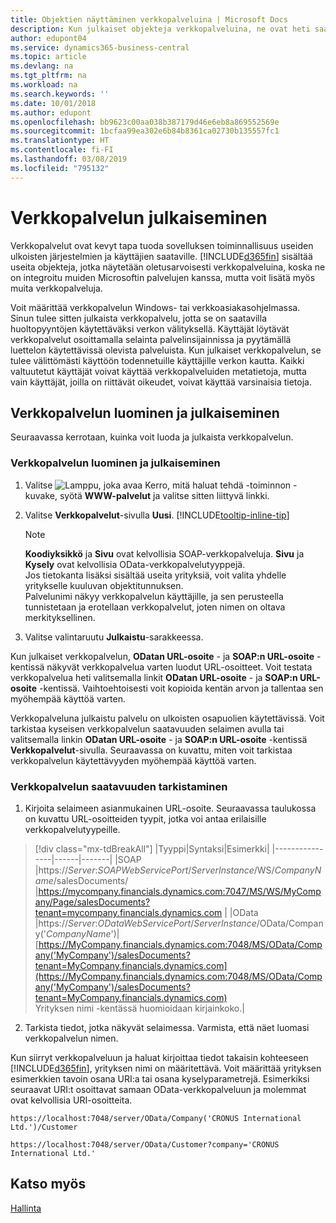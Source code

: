 ```yaml
---
title: Objektien näyttäminen verkkopalveluina | Microsoft Docs
description: Kun julkaiset objekteja verkkopalveluina, ne ovat heti saatavilla verkossa.
author: edupont04
ms.service: dynamics365-business-central
ms.topic: article
ms.devlang: na
ms.tgt_pltfrm: na
ms.workload: na
ms.search.keywords: ''
ms.date: 10/01/2018
ms.author: edupont
ms.openlocfilehash: bb9623c00aa038b387179d46e6eb8a869552569e
ms.sourcegitcommit: 1bcfaa99ea302e6b84b8361ca02730b135557fc1
ms.translationtype: HT
ms.contentlocale: fi-FI
ms.lasthandoff: 03/08/2019
ms.locfileid: "795132"
---
```

# <a name="publish-a-web-service"></a>Verkkopalvelun julkaiseminen

Verkkopalvelut ovat kevyt tapa tuoda sovelluksen toiminnallisuus useiden ulkoisten järjestelmien ja käyttäjien saataville. [!INCLUDE[d365fin](includes/d365fin_md.md)] sisältää useita objekteja, jotka näytetään oletusarvoisesti verkkopalveluina, koska ne on integroitu muiden Microsoftin palvelujen kanssa, mutta voit lisätä myös muita verkkopalveluja.  

Voit määrittää verkkopalvelun Windows- tai verkkoasiakasohjelmassa. Sinun tulee sitten julkaista verkkopalvelu, jotta se on saatavilla huoltopyyntöjen käytettäväksi verkon välityksellä. Käyttäjät löytävät verkkopalvelut osoittamalla selainta palvelinsijainnissa ja pyytämällä luettelon käytettävissä olevista palveluista. Kun julkaiset verkkopalvelun, se tulee välittömästi käyttöön todennetuille käyttäjille verkon kautta. Kaikki valtuutetut käyttäjät voivat käyttää verkkopalveluiden metatietoja, mutta vain käyttäjät, joilla on riittävät oikeudet, voivat käyttää varsinaisia tietoja.

## <a name="creating-and-publishing-a-web-service"></a>Verkkopalvelun luominen ja julkaiseminen  
Seuraavassa kerrotaan, kuinka voit luoda ja julkaista verkkopalvelun.  

### <a name="to-create-and-publish-a-web-service"></a>Verkkopalvelun luominen ja julkaiseminen  

1.  Valitse ![Lamppu, joka avaa Kerro, mitä haluat tehdä -toiminnon](media/ui-search/search_small.png "Kerro, mitä haluat tehdä") -kuvake, syötä **WWW-palvelut** ja valitse sitten liittyvä linkki.  
2.  Valitse **Verkkopalvelut**-sivulla **Uusi**. [!INCLUDE[tooltip-inline-tip](includes/tooltip-inline-tip_md.md)]  

    > [!NOTE]  
    >  **Koodiyksikkö** ja **Sivu** ovat kelvollisia SOAP-verkkopalveluja. **Sivu** ja **Kysely** ovat kelvollisia OData-verkkopalvelutyyppejä.  
    Jos tietokanta lisäksi sisältää useita yrityksiä, voit valita yhdelle yritykselle kuuluvan objektitunnuksen.  
    Palvelunimi näkyy verkkopalvelun käyttäjille, ja sen perusteella tunnistetaan ja erotellaan verkkopalvelut, joten nimen on oltava merkityksellinen.

3.  Valitse valintaruutu **Julkaistu**-sarakkeessa.  

Kun julkaiset verkkopalvelun, **ODatan URL-osoite** - ja **SOAP:n URL-osoite** -kentissä näkyvät verkkopalvelua varten luodut URL-osoitteet. Voit testata verkkopalvelua heti valitsemalla linkit **ODatan URL-osoite** - ja **SOAP:n URL-osoite** -kentissä. Vaihtoehtoisesti voit kopioida kentän arvon ja tallentaa sen myöhempää käyttöä varten.  

Verkkopalveluna julkaistu palvelu on ulkoisten osapuolien käytettävissä. Voit tarkistaa kyseisen verkkopalvelun saatavuuden selaimen avulla tai valitsemalla linkin **ODatan URL-osoite** - ja **SOAP:n URL-osoite** -kentissä **Verkkopalvelut**-sivulla. Seuraavassa on kuvattu, miten voit tarkistaa verkkopalvelun käytettävyyden myöhempää käyttöä varten.  

### <a name="to-verify-the-availability-of-a-web-service"></a>Verkkopalvelun saatavuuden tarkistaminen  

1.  Kirjoita selaimeen asianmukainen URL-osoite. Seuraavassa taulukossa on kuvattu URL-osoitteiden tyypit, jotka voi antaa erilaisille verkkopalvelutyypeille.  
> [!div class="mx-tdBreakAll"]
> |Tyyppi|Syntaksi|Esimerkki|
> |----------------|------|-------|
> |SOAP |https://*Server*:*SOAPWebServicePort*/*ServerInstance*/WS/*CompanyName*/salesDocuments/ |https://mycompany.financials.dynamics.com:7047/MS/WS/MyCompany/Page/salesDocuments?tenant=mycompany.financials.dynamics.com |
> |OData |https://*Server*:*ODataWebServicePort*/*ServerInstance*/OData/Company('*CompanyName*')|[https://MyCompany.financials.dynamics.com:7048/MS/OData/Company('MyCompany')/salesDocuments?tenant=MyCompany.financials.dynamics.com](https://MyCompany.financials.dynamics.com:7048/MS/OData/Company('MyCompany')/salesDocuments?tenant=MyCompany.financials.dynamics.com) <br />    Yrityksen nimi -kentässä huomioidaan kirjainkoko.|

2.  Tarkista tiedot, jotka näkyvät selaimessa. Varmista, että näet luomasi verkkopalvelun nimen.  

Kun siirryt verkkopalveluun ja haluat kirjoittaa tiedot takaisin kohteeseen [!INCLUDE[d365fin](includes/d365fin_md.md)], yrityksen nimi on määritettävä. Voit määrittää yrityksen esimerkkien tavoin osana URI:a tai osana kyselyparametrejä. Esimerkiksi seuraavat URI:t osoittavat samaan OData-verkkopalveluun ja molemmat ovat kelvollisia URI-osoitteita.  

```  
https://localhost:7048/server/OData/Company('CRONUS International Ltd.')/Customer  
```  

```  
https://localhost:7048/server/OData/Customer?company='CRONUS International Ltd.'  
```  

## <a name="see-also"></a>Katso myös  
[Hallinta](admin-setup-and-administration.md)  
